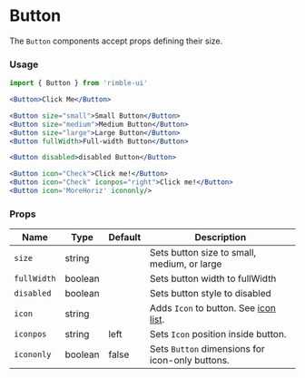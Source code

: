 # Button
The `Button` components accept props defining their size.

<!-- STORY -->

### Usage
```jsx
import { Button } from 'rimble-ui'
```
<!-- Default button example here -->
```jsx
<Button>Click Me</Button>
```
<!-- Large,Medium, and Small buttons here -->
```jsx
<Button size="small">Small Button</Button>
<Button size="medium">Medium Button</Button>
<Button size="large">Large Button</Button>
<Button fullWidth>Full-width Button</Button>
```
<!-- Disabled button here -->
```jsx
<Button disabled>disabled Button</Button>
```

```jsx
<Button icon="Check">Click me!</Button>
<Button icon="Check" iconpos="right">Click me!</Button>
<Button icon='MoreHoriz' icononly/>
```

### Props
| Name        | Type    | Default | Description                                 |
| ----------- | ------- | ------- | ------------------------------------------- |
| `size`      | string  |         | Sets button size to small, medium, or large |
| `fullWidth` | boolean |         | Sets button width to fullWidth              |
| `disabled`  | boolean |         | Sets button style to disabled               |
|`icon`|string| | Adds `Icon` to button. See [icon list](https://github.com/jxnblk/rmdi/blob/master/ICONS.md).|
|`iconpos`|string|left|Sets `Icon` position inside button.|
|`icononly`|boolean|false| Sets `Button` dimensions for icon-only buttons.
